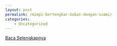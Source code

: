 ```yaml
---
layout: post
permalink: /mimpi-bertengkar-hebat-dengan-suami/
categories:
    - Uncategorized
---
```


[Baca Selengkapnya](/03)